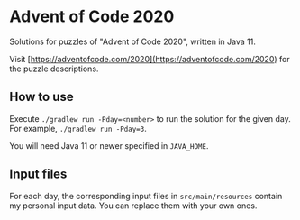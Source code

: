 # Advent of Code 2020
Solutions for puzzles of "Advent of Code 2020", written in Java 11.

Visit [https://adventofcode.com/2020](https://adventofcode.com/2020) for the puzzle descriptions.

## How to use
Execute `./gradlew run -Pday=<number>` to run the solution for the given day. For example, `./gradlew run -Pday=3`.

You will need Java 11 or newer specified in `JAVA_HOME`.

## Input files
For each day, the corresponding input files in `src/main/resources` contain my personal input data. You can replace them with your own ones.
